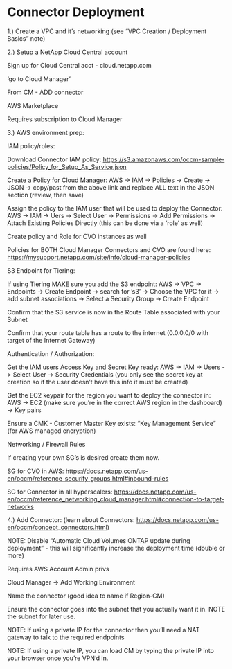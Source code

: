 # Connector Deployment

1.) Create a VPC and it’s networking (see “VPC Creation / Deployment Basics” note) 

2.) Setup a NetApp Cloud Central account 

Sign up for Cloud Central acct - cloud.netapp.com 

‘go to Cloud Manager’ 

From CM - ADD connector 

 

AWS Marketplace 

Requires subscription to Cloud Manager 

 

3.) AWS environment prep: 

 

IAM policy/roles: 

Download Connector IAM policy: https://s3.amazonaws.com/occm-sample-policies/Policy_for_Setup_As_Service.json 

Create a Policy for Cloud Manager: AWS -> IAM -> Policies -> Create -> JSON -> copy/past from the above link and replace ALL text in the JSON section (review, then save) 

Assign the policy to the IAM user that will be used to deploy the Connector: AWS -> IAM -> Uers -> Select User -> Permissions -> Add Permissions -> Attach Existing Policies Directly (this can be done via a ‘role’ as well) 

Create policy and Role for CVO instances as well 

Policies for BOTH Cloud Manager Connectors and CVO are found here: https://mysupport.netapp.com/site/info/cloud-manager-policies 

 

S3 Endpoint for Tiering: 

If using Tiering MAKE sure you add the S3 endpoint: AWS -> VPC -> Endpoints -> Create Endpoint -> search for ’s3’ -> Choose the VPC for it -> add subnet associations -> Select a Security Group -> Create Endpoint 

Confirm that the S3 service is now in the Route Table associated with your Subnet 

Confirm that your route table has a route to the internet (0.0.0.0/0 with target of the Internet Gateway) 

 

Authentication / Authorization: 

 

Get the IAM users Access Key and Secret Key ready: AWS -> IAM -> Users -> Select User -> Security Credentials (you only see the secret key at creation so if the user doesn’t have this info it must be created) 

Get the EC2 keypair for the region you want to deploy the connector in: AWS -> EC2 (make sure you’re in the correct AWS region in the dashboard) -> Key pairs 

Ensure a CMK - Customer Master Key exists: “Key Management Service” (for AWS managed encryption) 

 

Networking / Firewall Rules 

 

If creating your own SG’s is desired create them now. 

SG for CVO in AWS: https://docs.netapp.com/us-en/occm/reference_security_groups.html#inbound-rules 

SG for Connector in all hyperscalers: https://docs.netapp.com/us-en/occm/reference_networking_cloud_manager.html#connection-to-target-networks 

 

4.) Add Connector: (learn about Connectors: https://docs.netapp.com/us-en/occm/concept_connectors.html) 

NOTE: Disable “Automatic Cloud Volumes ONTAP update during deployment” - this will significantly increase the deployment time (double or more) 

Requires AWS Account Admin privs 

Cloud Manager -> Add Working Environment 

Name the connector (good idea to name if Region-CM) 

Ensure the connector goes into the subnet that you actually want it in.  NOTE the subnet for later use. 

NOTE: If using a private IP for the connector then you’ll need a NAT gateway to talk to the required endpoints 

NOTE: If using a private IP, you can load CM by typing the private IP into your browser once you’re VPN’d in. 
